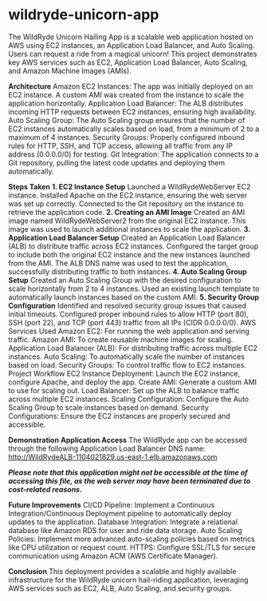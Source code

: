  # wildryde-unicorn-app
The WildRyde Unicorn Hailing App is a scalable web application hosted on AWS using EC2 instances, an Application Load Balancer, and Auto Scaling. Users can request a ride from a magical unicorn!
This project demonstrates key AWS services such as EC2, Application Load Balancer, Auto Scaling, and Amazon Machine Images (AMIs).

**Architecture**
Amazon EC2 Instances: The app was initially deployed on an EC2 instance. A custom AMI was created from the instance to scale the application horizontally.
Application Load Balancer: The ALB distributes incoming HTTP requests between EC2 instances, ensuring high availability.
Auto Scaling Group: The Auto Scaling group ensures that the number of EC2 instances automatically scales based on load, from a minimum of 2 to a maximum of 4 instances.
Security Groups: Properly configured inbound rules for HTTP, SSH, and TCP access, allowing all traffic from any IP address (0.0.0.0/0) for testing.
Git Integration: The application connects to a Git repository, pulling the latest code updates and deploying them automatically.

**Steps Taken**
**1. EC2 Instance Setup**
Launched a WildRydeWebServer EC2 instance.
Installed Apache on the EC2 instance, ensuring the web server was set up correctly.
Connected to the Git repository on the instance to retrieve the application code.
**2. Creating an AMI Image**
Created an AMI image named WildRydeWebServer2 from the original EC2 instance.
This image was used to launch additional instances to scale the application.
**3. Application Load Balancer Setup**
Created an Application Load Balancer (ALB) to distribute traffic across EC2 instances.
Configured the target group to include both the original EC2 instance and the new instances launched from the AMI.
The ALB DNS name was used to test the application, successfully distributing traffic to both instances.
**4. Auto Scaling Group Setup**
Created an Auto Scaling Group with the desired configuration to scale horizontally from 2 to 4 instances.
Used an existing launch template to automatically launch instances based on the custom AMI.
**5. Security Group Configuration**
Identified and resolved security group issues that caused initial timeouts. Configured proper inbound rules to allow HTTP (port 80), SSH (port 22), and TCP (port 443) traffic from all IPs (CIDR 0.0.0.0/0).
AWS Services Used
Amazon EC2: For running the web application and serving traffic.
Amazon AMI: To create reusable machine images for scaling.
Application Load Balancer (ALB): For distributing traffic across multiple EC2 instances.
Auto Scaling: To automatically scale the number of instances based on load.
Security Groups: To control traffic flow to EC2 instances.
Project Workflow
EC2 Instance Deployment: Launch the EC2 instance, configure Apache, and deploy the app.
Create AMI: Generate a custom AMI to use for scaling out.
Load Balancer: Set up the ALB to balance traffic across multiple EC2 instances.
Scaling Configuration: Configure the Auto Scaling Group to scale instances based on demand.
Security Configurations: Ensure the EC2 instances are properly secured and accessible.

**Demonstration**
**Application Access**
The WildRyde app can be accessed through the following Application Load Balancer DNS name:
http://WildRydeALB-1104021829.us-east-1.elb.amazonaws.com

_**Please note that this application might not be accessible at the time of accessing this file, as the web server may have been terminated due to cost-related reasons.**_

**Future Improvements**
CI/CD Pipeline: Implement a Continuous Integration/Continuous Deployment pipeline to automatically deploy updates to the application.
Database Integration: Integrate a relational database like Amazon RDS for user and ride data storage.
Auto Scaling Policies: Implement more advanced auto-scaling policies based on metrics like CPU utilization or request count.
HTTPS: Configure SSL/TLS for secure communication using Amazon ACM (AWS Certificate Manager).

**Conclusion**
This deployment provides a scalable and highly available infrastructure for the WildRyde unicorn hail-riding application, leveraging AWS services such as EC2, ALB, Auto Scaling, and security groups.
